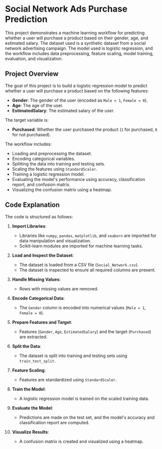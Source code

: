 # Social Network Ads Purchase Prediction

This project demonstrates a machine learning workflow for predicting whether a user will purchase a product based on their gender, age, and estimated salary. The dataset used is a synthetic dataset from a social network advertising campaign. The model used is logistic regression, and the workflow includes data preprocessing, feature scaling, model training, evaluation, and visualization.


## Project Overview

The goal of this project is to build a logistic regression model to predict whether a user will purchase a product based on the following features:
- **Gender**: The gender of the user (encoded as `Male = 1`, `Female = 0`).
- **Age**: The age of the user.
- **EstimatedSalary**: The estimated salary of the user.

The target variable is:
- **Purchased**: Whether the user purchased the product (`1` for purchased, `0` for not purchased).

The workflow includes:
- Loading and preprocessing the dataset.
- Encoding categorical variables.
- Splitting the data into training and testing sets.
- Scaling the features using `StandardScaler`.
- Training a logistic regression model.
- Evaluating the model's performance using accuracy, classification report, and confusion matrix.
- Visualizing the confusion matrix using a heatmap.


## Code Explanation

The code is structured as follows:

1. **Import Libraries**:
   - Libraries like `numpy`, `pandas`, `matplotlib`, and `seaborn` are imported for data manipulation and visualization.
   - Scikit-learn modules are imported for machine learning tasks.

2. **Load and Inspect the Dataset**:
   - The dataset is loaded from a CSV file (`Social_Network.csv`).
   - The dataset is inspected to ensure all required columns are present.

3. **Handle Missing Values**:
   - Rows with missing values are removed.

4. **Encode Categorical Data**:
   - The `Gender` column is encoded into numerical values (`Male = 1`, `Female = 0`).

5. **Prepare Features and Target**:
   - Features (`Gender`, `Age`, `EstimatedSalary`) and the target (`Purchased`) are extracted.

6. **Split the Data**:
   - The dataset is split into training and testing sets using `train_test_split`.

7. **Feature Scaling**:
   - Features are standardized using `StandardScaler`.

8. **Train the Model**:
   - A logistic regression model is trained on the scaled training data.

9. **Evaluate the Model**:
   - Predictions are made on the test set, and the model's accuracy and classification report are computed.

10. **Visualize Results**:
    - A confusion matrix is created and visualized using a heatmap.

